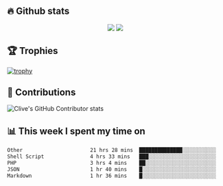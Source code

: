 ## &#128293; Github stats

<!-- GitHub Readme Streak Stats - https://github.com/DenverCoder1/github-readme-streak-stats -->
<p align="center">

<picture>
  <source 
    srcset="https://github-readme-stats.vercel.app/api?username=clivewalkden&count_private=true&show_icons=true&theme=darcula"
    media="(prefers-color-scheme: dark)"
  />
  <source
    srcset="https://github-readme-stats.vercel.app/api?username=clivewalkden&count_private=true&show_icons=true&theme=calm"
    media="(prefers-color-scheme: light), (prefers-color-scheme: no-preference)"
  />
  <img src="https://github-readme-stats.vercel.app/api?username=clivewalkden&count_private=true&show_icons=true&theme=darcula" />
</picture>

<a href="https://git.io/streak-stats" target="_blank">
  <img src="http://github-readme-streak-stats.herokuapp.com?user=clivewalkden&theme=darcula&date_format=j%20M%5B%20Y%5D" />
</a>

</p>

## &#127942; Trophies
[![trophy](https://github-profile-trophy.vercel.app/?username=clivewalkden&theme=onedark)](https://github.com/clivewalkden/github-profile-trophy)

## &#129309; Contributions
![Clive's GitHub Contributor stats](https://github-contributor-stats.vercel.app/api?username=clivewalkden)

## &#128202; This week I spent my time on
<!--START_SECTION:waka-->

```txt
Other                      21 hrs 28 mins  ██████████████░░░░░░░░░░░   55.71 %
Shell Script               4 hrs 33 mins   ███░░░░░░░░░░░░░░░░░░░░░░   11.83 %
PHP                        3 hrs 4 mins    ██░░░░░░░░░░░░░░░░░░░░░░░   08.00 %
JSON                       1 hr 40 mins    █░░░░░░░░░░░░░░░░░░░░░░░░   04.35 %
Markdown                   1 hr 36 mins    █░░░░░░░░░░░░░░░░░░░░░░░░   04.18 %
```

<!--END_SECTION:waka-->

